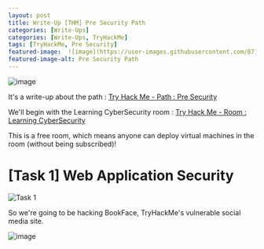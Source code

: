 ```yaml
---
layout: post
title: Write-Up [THM] Pre Security Path
categories: [Write-Ups]
categories: [Write-Ups, TryHackMe]
tags: [TryHackMe, Pre Security]
featured-image:  ![image](https://user-images.githubusercontent.com/87175527/125160406-96f49780-e174-11eb-8319-212c534ed894.png)
featured-image-alt: Pre Security Path
---
```


![image](https://user-images.githubusercontent.com/87175527/125160406-96f49780-e174-11eb-8319-212c534ed894.png)


It's a write-up about the path : [Try Hack Me - Path : Pre Security](https://tryhackme.com/paths)

We'll begin with the Learning CyberSecurity room  : [Try Hack Me - Room : Learning CyberSecurity](https://tryhackme.com/room/beginnerpathintro)

This is a free room, which means anyone can deploy virtual machines in the room (without being subscribed)! 

# [Task 1] Web Application Security

![Task 1](https://user-images.githubusercontent.com/87175527/125160923-4e8aa900-e177-11eb-844d-cb282975a0a7.png)

So we're going to be hacking BookFace, TryHackMe's vulnerable social media site.

![image](https://user-images.githubusercontent.com/87175527/125162114-16d32f80-e17e-11eb-8210-23b7ef736ced.png)
